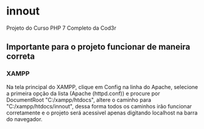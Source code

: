 # innout
Projeto do Curso PHP 7 Completo da Cod3r

## Importante para o projeto funcionar de maneira correta
### XAMPP
Na tela principal do XAMPP, clique em Config na linha do Apache, selecione a primeira opção da lista (Apache (httpd.conf)) e procure por  DocumentRoot "C:/xampp/htdocs", altere o caminho para "C:/xampp/htdocs/innout", dessa forma todos os caminhos irão funcionar corretamente e o projeto será acessivel apenas digitando localhost na barra do navegador.
